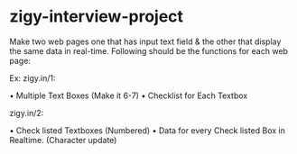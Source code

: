 # zigy-interview-project


Make two web pages one that has input text field & the other that display the same data in real-time. Following should be the functions for each web page:

Ex:
zigy.in/1:

• Multiple Text Boxes (Make it 6-7)
• Checklist for Each Textbox

zigy.in/2:

• Check listed Textboxes (Numbered)
• Data for every Check listed Box in Realtime. (Character update)
